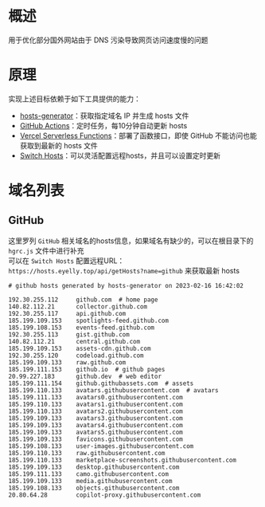 
# 概述
用于优化部分国外网站由于 DNS 污染导致网页访问速度慢的问题
# 原理
实现上述目标依赖于如下工具提供的能力：
* [hosts-generator](https://github.com/eyelly-wu/hosts-generator)：获取指定域名 IP 并生成 hosts 文件
* [GitHub Actions](https://github.com/features/actions)：定时任务，每10分钟自动更新 hosts
* [Vercel Serverless Functions](https://vercel.com/docs/concepts/functions/serverless-functions)：部署了函数接口，即使 GitHub 不能访问也能获取到最新的 hosts 文件
* [Switch Hosts](https://swh.app/zh)：可以灵活配置远程hosts，并且可以设置定时更新

# 域名列表

## GitHub
这里罗列 `GitHub` 相关域名的hosts信息，如果域名有缺少的，可以在根目录下的 `hgrc.js` 文件中进行补充<br />可以在 `Switch Hosts` 配置远程URL：`https://hosts.eyelly.top/api/getHosts?name=github` 来获取最新 hosts
```text
# github hosts generated by hosts-generator on 2023-02-16 16:42:02

192.30.255.112     github.com  # home page
140.82.112.21      collector.github.com  
192.30.255.117     api.github.com  
185.199.109.153    spotlights-feed.github.com  
185.199.108.153    events-feed.github.com  
192.30.255.113     gist.github.com  
140.82.112.21      central.github.com  
185.199.109.153    assets-cdn.github.com  
192.30.255.120     codeload.github.com  
185.199.109.133    raw.github.com  
185.199.111.153    github.io  # github pages
20.99.227.183      github.dev  # web editor
185.199.111.154    github.githubassets.com  # assets
185.199.110.133    avatars.githubusercontent.com  # avatars
185.199.111.133    avatars0.githubusercontent.com  
185.199.110.133    avatars1.githubusercontent.com  
185.199.110.133    avatars2.githubusercontent.com  
185.199.109.133    avatars3.githubusercontent.com  
185.199.109.133    avatars4.githubusercontent.com  
185.199.109.133    avatars5.githubusercontent.com  
185.199.109.133    favicons.githubusercontent.com  
185.199.108.133    user-images.githubusercontent.com  
185.199.110.133    raw.githubusercontent.com  
185.199.110.133    marketplace-screenshots.githubusercontent.com  
185.199.109.133    desktop.githubusercontent.com  
185.199.111.133    camo.githubusercontent.com  
185.199.109.133    media.githubusercontent.com  
185.199.108.133    objects.githubusercontent.com  
20.80.64.28        copilot-proxy.githubusercontent.com  
```
